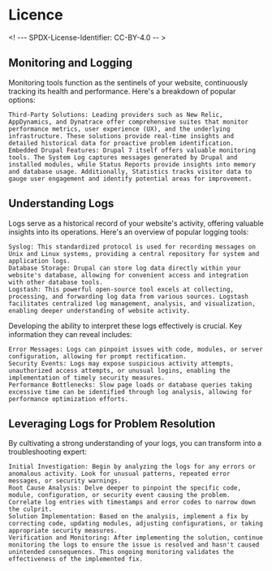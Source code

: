 # Licence

<! --- SPDX-License-Identifier: CC-BY-4.0  -- >

## Monitoring and Logging

Monitoring tools function as the sentinels of your website, continuously tracking its health and performance. Here's a breakdown of popular options:

    Third-Party Solutions: Leading providers such as New Relic, AppDynamics, and Dynatrace offer comprehensive suites that monitor performance metrics, user experience (UX), and the underlying infrastructure. These solutions provide real-time insights and detailed historical data for proactive problem identification.
    Embedded Drupal Features: Drupal 7 itself offers valuable monitoring tools. The System Log captures messages generated by Drupal and installed modules, while Status Reports provide insights into memory and database usage. Additionally, Statistics tracks visitor data to gauge user engagement and identify potential areas for improvement.

## Understanding Logs

Logs serve as a historical record of your website's activity, offering valuable insights into its operations. Here's an overview of popular logging tools:

    Syslog: This standardized protocol is used for recording messages on Unix and Linux systems, providing a central repository for system and application logs.
    Database Storage: Drupal can store log data directly within your website's database, allowing for convenient access and integration with other database tools.
    Logstash: This powerful open-source tool excels at collecting, processing, and forwarding log data from various sources. Logstash facilitates centralized log management, analysis, and visualization, enabling deeper understanding of website activity.

Developing the ability to interpret these logs effectively is crucial.  Key information they can reveal includes:

    Error Messages: Logs can pinpoint issues with code, modules, or server configuration, allowing for prompt rectification.
    Security Events: Logs may expose suspicious activity attempts, unauthorized access attempts, or unusual logins, enabling the implementation of timely security measures.
    Performance Bottlenecks: Slow page loads or database queries taking excessive time can be identified through log analysis, allowing for performance optimization efforts.

## Leveraging Logs for Problem Resolution

By cultivating a strong understanding of your logs, you can transform into a troubleshooting expert:

    Initial Investigation: Begin by analyzing the logs for any errors or anomalous activity. Look for unusual patterns, repeated error messages, or security warnings.
    Root Cause Analysis: Delve deeper to pinpoint the specific code, module, configuration, or security event causing the problem. Correlate log entries with timestamps and error codes to narrow down the culprit.
    Solution Implementation: Based on the analysis, implement a fix by correcting code, updating modules, adjusting configurations, or taking appropriate security measures.
    Verification and Monitoring: After implementing the solution, continue monitoring the logs to ensure the issue is resolved and hasn't caused unintended consequences. This ongoing monitoring validates the effectiveness of the implemented fix.

